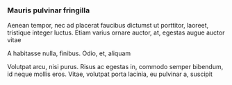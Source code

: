 ### Mauris pulvinar fringilla

Aenean tempor, nec ad placerat faucibus dictumst ut porttitor, laoreet, tristique integer luctus. Etiam varius ornare auctor, at, egestas augue auctor vitae

A habitasse nulla, finibus. Odio, et, aliquam

Volutpat arcu, nisi purus. Risus ac egestas in, commodo semper bibendum, id neque mollis eros. Vitae, volutpat porta lacinia, eu pulvinar a, suscipit


